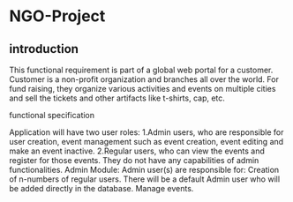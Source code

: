 # NGO-Project
## introduction
This functional requirement is part of a global web portal for a customer. Customer is a non-profit organization and branches all over the world. For fund raising, they organize various activities and events on multiple cities and sell the tickets and other artifacts like t-shirts, cap, etc. 

functional specification

Application will have two user roles:
1.Admin users, who are responsible for user creation, event management such as event creation, event editing and make an event inactive.
2.Regular users, who can view the events and register for those events. They do not have any capabilities of admin functionalities.
Admin Module:
Admin user(s) are responsible for:
Creation of n-numbers of regular users. There will be a default Admin user who will be added directly in the database.
Manage events.
